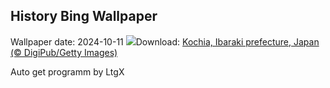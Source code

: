 ## History Bing Wallpaper
Wallpaper date: 2024-10-11
![](https://www.bing.com/th?id=OHR.KochiaJapan_EN-US9866955641_UHD.jpg&w=1000)Download: [Kochia, Ibaraki prefecture, Japan (© DigiPub/Getty Images)](https://www.bing.com/th?id=OHR.KochiaJapan_EN-US9866955641_UHD.jpg)

Auto get programm by LtgX
